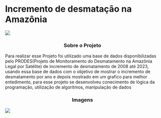 <h1>Incremento de desmatação na Amazônia</h1>
<p align = "left">
<img src="https://img.shields.io/badge/python-3670A0?style=for-the-badge&logo=python&logoColor=ffdd54">
</p>

<h3 align="center" >
     Sobre o Projeto
</h3>

<p>
     Para realizar esse Projeto foi utilizado uma base de dados disponibilizadas pelo PRODES(Projeto de Monitoramento do Desmatamento na Amazônia Legal por Satélite) de incremento de desmatamento de 2008 até 2023, usando essa base de dados com o objetivo de mostrar o incremento de desmatamento por ano
     e depois mostrado em um grafico para melhor entedimento, para esse projeto se desenvolveu conecimento de lógica da programação, utilização de algoritmos, manipulação de dados  
</p>

<h3 align = "center">
     Imagens
</h3>

<img src="https://github.com/user-attachments/assets/77608f03-869d-4379-81fd-15859333b215">
